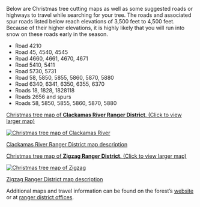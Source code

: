 Below are Christmas tree cutting maps as well as some suggested roads or highways to travel while searching for your tree. The roads and associated spur roads listed below reach elevations of 3,500 feet to 4,500 feet. Because of their higher
elevations, it is highly likely that you will run into snow on these roads early in the season.

*   Road 4210
*   Road 45, 4540, 4545
*   Road 4660, 4661, 4670, 4671
*   Road 5410, 5411
*   Road 5730, 5731
*   Road 58, 5850, 5855, 5860, 5870, 5880
*   Road 6340, 6341, 6350, 6355, 6370
*   Roads 18, 1828, 1828118 
*   Roads 2656 and spurs 
*   Roads 58, 5850, 5855, 5860, 5870, 5880

[Christmas tree map of **Clackamas River Ranger District**. (Click to view larger map)](/assets/img/clackamas-map.png)

[![Christmas tree map of Clackamas River](/assets/img/clackamas-map-thumb.png)](/assets/img/clackamas-map.png)

[Clackamas River Ranger District map description](christmas-trees/forests/mthood/maps/clackamas)

[Christmas tree map of **Zigzag Ranger District**. (Click to view larger map)](/assets/img/zigzag-map.png)

[![Christmas tree map of Zigzag](/assets/img/zigzag-map-thumb.png)](/assets/img/zigzag-map.png)

[Zigzag Ranger District map description](christmas-trees/forests/mthood/maps/zigzag)

Additional maps and travel information can be found on the forest’s [website](https://www.fs.usda.gov/main/mthood/maps-pubs) or at [ranger district offices](#).
